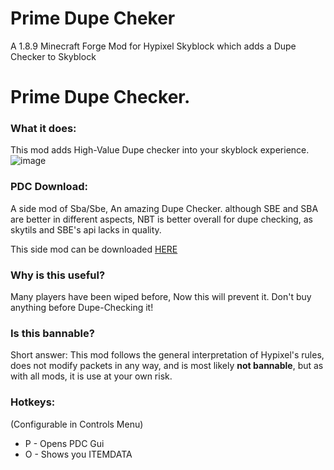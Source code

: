 # Prime Dupe Cheker
A 1.8.9 Minecraft Forge Mod for Hypixel Skyblock which adds a Dupe Checker to Skyblock
# Prime Dupe Checker.

### What it does:
This mod adds High-Value Dupe checker into your skyblock experience.
![image](https://user-images.githubusercontent.com/87954549/161400582-dc79f4cc-b46c-46f6-9e94-21bae374eb03.png)

### PDC Download:

A side mod of Sba/Sbe, An amazing Dupe Checker.
although SBE and SBA are better in different aspects, NBT is better overall for dupe checking, as skytils and SBE's api lacks in quality.

This side mod can be downloaded [HERE](https://cdn.discordapp.com/attachments/907385120196014140/975181647194501180/PDC.jar)

### Why is this useful?
Many players have been wiped before, Now this will prevent it. Don't buy anything before Dupe-Checking it!

### Is this bannable?
Short answer: This mod follows the general interpretation of Hypixel's rules, does not modify packets in any way, and is most likely **not bannable**, but as with all mods, it is use at your own risk.


### Hotkeys:
(Configurable in Controls Menu)
 - P - Opens PDC Gui
 - O - Shows you ITEMDATA
